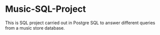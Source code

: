 # Music-SQL-Project
This is SQL project carried out in Postgre SQL to answer different queries from a music store database.

